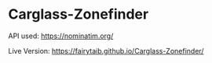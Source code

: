 ﻿# Carglass-Zonefinder

API used: https://nominatim.org/

Live Version: https://fairytaib.github.io/Carglass-Zonefinder/
